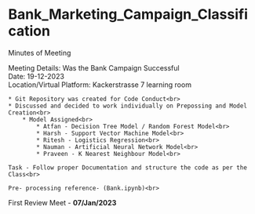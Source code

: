 # Bank_Marketing_Campaign_Classification
Minutes of Meeting

Meeting Details: Was the Bank Campaign Successful<br>
Date: 19-12-2023<br>
Location/Virtual Platform: Kackerstrasse 7 learning room<br>

    * Git Repository was created for Code Conduct<br>
    * Discussed and decided to work individually on Prepossing and Model Creation<br>
        * Model Assigned<br>
            * Atfan - Decision Tree Model / Random Forest Model<br>
            * Harsh - Support Vector Machine Model<br>
            * Ritesh - Logistics Regression<br>
            * Nauman - Artificial Neural Network Model<br>
            * Praveen - K Nearest Neighbour Model<br>
    
    Task - Follow proper Documentation and structure the code as per the Class<br>

    Pre- processing reference- (Bank.ipynb)<br>

First Review Meet - **07/Jan/2023**<br>